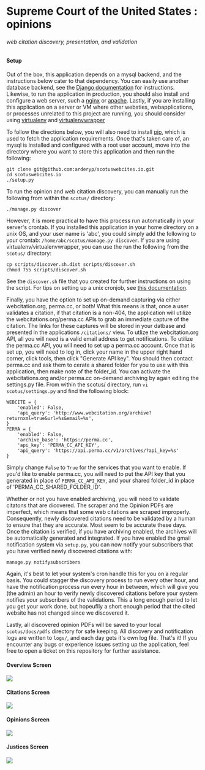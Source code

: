 # Supreme Court of the United States : opinions
###### web citation discovery, presentation, and validation

#### Setup
Out of the box, this application depends on a mysql backend, and the instructions below cater to that dependency.
You can easily use another database backend, see the
[Django documentation](https://docs.djangoproject.com/en/1.8/ref/settings/#databases) for instructions.
Likewise, to run the application in production, you should also install and configure a web server, such a
[nginx](http://nginx.com/) or [apache](https://httpd.apache.org/).  Lastly, if you are installing this application
on a server or VM where other websties, webapplications, or processes unrelated to this project are running, you
should consider using [virtualenv](https://pypi.python.org/pypi/virtualenv) and
[virtualenvwrapper](https://pypi.python.org/pypi/virtualenvwrapper)

To follow the directions below, you will also need to install [pip](http://pypi.python.org/pypi/pip), which is
used to fetch the application requirements. Once that's taken care of, an mysql is installed and configured with
a root user account, move into the directory where you want to store this application and then run the following:
```
git clone git@github.com:arderyp/scotuswebcites.io.git
cd scotuswebcites.io
./setup.py
``` 

To run the opinion and web citation discovery, you can manually run the following from within the ```scotus/```
directory:

```
./manage.py discover
```  

However, it is more practical to have this process run automatically in your server's crontab.  If you installed
this application in your home directory on a unix OS, and your user name is 'abc', you could simply add the
following to your crontab: ```/home/abc/scotus/manage.py discover```.  If you are using virtualenv/virtualenvwrapper,
you can use the run the following from the ```scotus/``` directory:

```
cp scripts/discover.sh.dist scripts/discover.sh
chmod 755 scripts/discover.sh
```  

See the ```discover.sh``` file that you created for further instructions on using the script.  For tips on setting
up a unix cronjob, see [this documentation](http://www.wikihow.com/Set-up-a-Crontab-File-on-Linux).

Finally, you have the option to set up on-demand capturing via either webcitation.org, perma.cc, or both!  What
this means is that, once a user validates a citation, if that citation is a non-404, the application will utilize
the webcitations.org/perma.cc APIs to grab an immediate capture of the citation.  The links for these captures will
be stored in your datbase and presented in the applications ```/citations/``` view.  To utlize the webcitation.org
API, all you will need is a valid email address to get notifications.  To utilize the perma.cc API, you will need to
set up a perma.cc account.  Once that is set up, you will need to log in, click your name in the upper right hand
corner, click tools, then click "Generate API key".  You should then contact perma.cc and ask them to cerate a shared
folder for you to use with this application, then make note of the folder_id.  You can activate the webcitations.org
and/or perma.cc on-demand archiving by again editing the settings.py file.  From within the scotus/ directory,
run ```vi scotus/settings.py``` and find the following block:

```
WEBCITE = {
    'enabled': False,
    'api_query': 'http://www.webcitation.org/archive?returnxml=true&url=%s&email=%s',
}
PERMA = {
    'enabled': False,
    'archive_base': 'https://perma.cc',
    'api_key': 'PERMA_CC_API_KEY',
    'api_query': 'https://api.perma.cc/v1/archives/?api_key=%s'
}
```  

Simply change ```False``` to ```True``` for the services that you want to enable.  If you'd like to enable perma.cc,
you will need to put the API key that you generated in place of ```PERMA_CC_API_KEY```, and your shared folder_id
in place of 'PERMA_CC_SHARED_FOLDER_ID'.

Whether or not you have enabled archiving, you will need to validate citatons that are dicovered.  The scraper and
the Opinion PDFs are imperfect, which means that some web citations are scraped improperly.  Consequently,
newly discovered citations need to be validated by a human to ensure that they are accurate.  Most seem to be accurate
these days.  Once the citation is verified, if you have archiving enabled, the archives will be automatically generated
and integrated.  If you have enabled the gmail notification system via ```setup.py```, you can now notify your
subscribers that you have verified newly discovered citations with:

```
manage.py notifysubscribers
```

Again, it's best to let your system's cron handle this for you on a regular basis.  You could stagger the
discovery process to run every other hour, and have the notification process run every hour in between, which
will give you (the admin) an hour to verify newly discovered citations before your system notifies your
subscribers of the validations.  This a long enough period to let you get your work done, but hopeuflly a
short enough period that the cited website has not changed since we discovered it.


Lastly, all discovered opinion PDFs will be saved to your local
```scotus/docs/pdfs``` directory for safe keeping.  All discovery and notification logs are written to
```logs/```, and each day gets it's  own log file.  That's it!  If you encounter any bugs or experience issues
setting up the application, feel free to open a ticket on this repository for further assistance.


#### Overview Screen
![](https://github.com/orangeoval/scotus/blob/master/static/img/screen_shots/overview_screen.png)

#### Citations Screen
![](https://github.com/orangeoval/scotus/blob/master/static/img/screen_shots/citations_screen.png)

#### Opinions Screen
![](https://github.com/orangeoval/scotus/blob/master/static/img/screen_shots/opinions_screen.png)

#### Justices Screen
![](https://github.com/orangeoval/scotus/blob/master/static/img/screen_shots/justices_screen.png)
